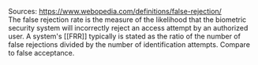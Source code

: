 Sources:
https://www.webopedia.com/definitions/false-rejection/
\
The false rejection rate is the measure of the likelihood that the biometric security system will incorrectly reject an access attempt by an authorized user. A system's [[FRR]] typically is stated as the ratio of the number of false rejections divided by the number of identification attempts. Compare to false acceptance.
